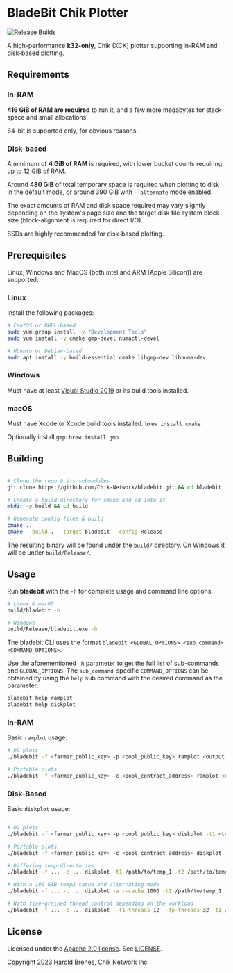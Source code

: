 # BladeBit Chik Plotter

[![Release Builds](https://github.com/Chik-Network/bladebit/actions/workflows/build-release.yml/badge.svg?branch=master&event=push)](https://github.com/Chik-Network/bladebit/actions/workflows/build-release.yml)

A high-performance **k32-only**, Chik (XCK) plotter supporting in-RAM and disk-based plotting.

## Requirements

### In-RAM
**416 GiB of RAM are required** to run it, and a few more megabytes for stack space and small allocations.

64-bit is supported only, for obvious reasons.


### Disk-based
A minimum of **4 GiB of RAM** is required, with lower bucket counts requiring up to 12 GiB of RAM. 

Around **480 GiB** of total temporary space is required when plotting to disk in the default mode, or around 390 GiB with `--alternate` mode enabled.

The exact amounts of RAM and disk space required may vary slightly depending on the system's page size and the target disk file system block size (block-alignment is required for direct I/O).

SSDs are highly recommended for disk-based plotting.


## Prerequisites
Linux, Windows and MacOS (both intel and ARM (Apple Silicon)) are supported.


### Linux

Install the following packages:
```bash
# CentOS or RHEL-based
sudo yum group install -y "Development Tools"
sudo yum install -y cmake gmp-devel numactl-devel

# Ubuntu or Debian-based
sudo apt install -y build-essential cmake libgmp-dev libnuma-dev
```

### Windows
Must have at least [Visual Studio 2019](https://visualstudio.microsoft.com/vs/) or its build tools installed.

### macOS
Must have Xcode or Xcode build tools installed.
`brew install cmake`

Optionally install `gmp`:
`brew install gmp`


## Building

```bash

# Clone the repo & its submodules
git clone https://github.com/Chik-Network/bladebit.git && cd bladebit

# Create a build directory for cmake and cd into it
mkdir -p build && cd build

# Generate config files & build
cmake ..
cmake --build . --target bladebit --config Release
```

The resulting binary will be found under the `build/` directory.
On Windows it will be under `build/Release/`.

## Usage
Run **bladebit** with the `-h` for complete usage and command line options:

```bash
# Linux & macOS
build/bladebit -h

# Windows
build/Release/bladebit.exe -h
```


The bladebit CLI uses the format `bladebit <GLOBAL_OPTIONS> <sub_command> <COMMAND_OPTIONS>`.

Use the aforementioned `-h` parameter to get the full list of sub-commands and `GLOBAL_OPTIONS`. 
The `sub_command`-specific `COMMAND_OPTIONS` can be obtained by using the `help` sub command with the desired command as the parameter: 

```bash
bladebit help ramplot
bladebit help diskplot
```

### In-RAM
Basic `ramplot` usage:
```bash
# OG plots
./bladebit -f <farmer_public_key> -p <pool_public_key> ramplot <output_directory>

# Portable plots
./bladebit -f <farmer_public_key> -c <pool_contract_address> ramplot <output_directory>
```

### Disk-Based
Basic `diskplot` usage:
```bash

# OG plots
./bladebit -f <farmer_public_key> -p <pool_public_key> diskplot -t1 <temp_directory> <output_directory>

# Portable plots
./bladebit -f <farmer_public_key> -c <pool_contract_address> diskplot -t1 <temp_directory> <output_directory>

# Differing temp directories:
./bladebit -f ... -c ... diskplot -t1 /path/to/temp_1 -t2 /path/to/temp2 /my/output/dir

# With a 100 GiB temp2 cache and alternating mode
./bladebit -f ... -c ... diskplot -a --cache 100G -t1 /path/to/temp_1 -t2 /path/to/temp2 /my/output/dir

# With fine-grained thread control depending on the workload
./bladebit -f ... -c ... diskplot --f1-threads 12 --fp-threads 32 -t1 /path/to/temp_1  /my/output/dir
```


## License
Licensed under the [Apache 2.0 license](https://www.apache.org/licenses/LICENSE-2.0). See [LICENSE](LICENSE).


Copyright 2023 Harold Brenes, Chik Network Inc

